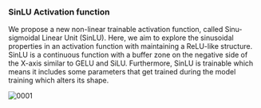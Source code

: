### SinLU Activation function

We propose a new non-linear trainable activation function, called Sinu-sigmoidal Linear Unit (SinLU). Here, we aim to explore the sinusoidal properties in an activation function with maintaining a ReLU-like structure. SinLU is a continuous function with a buffer zone on the negative side of the X-axis similar to GELU and SiLU. Furthermore, SinLU is trainable which means it includes some parameters that get trained during the model training which alters its shape.

![0001](https://user-images.githubusercontent.com/31564734/121135309-00ba1280-c852-11eb-819f-35bc2c2aac03.jpg)
